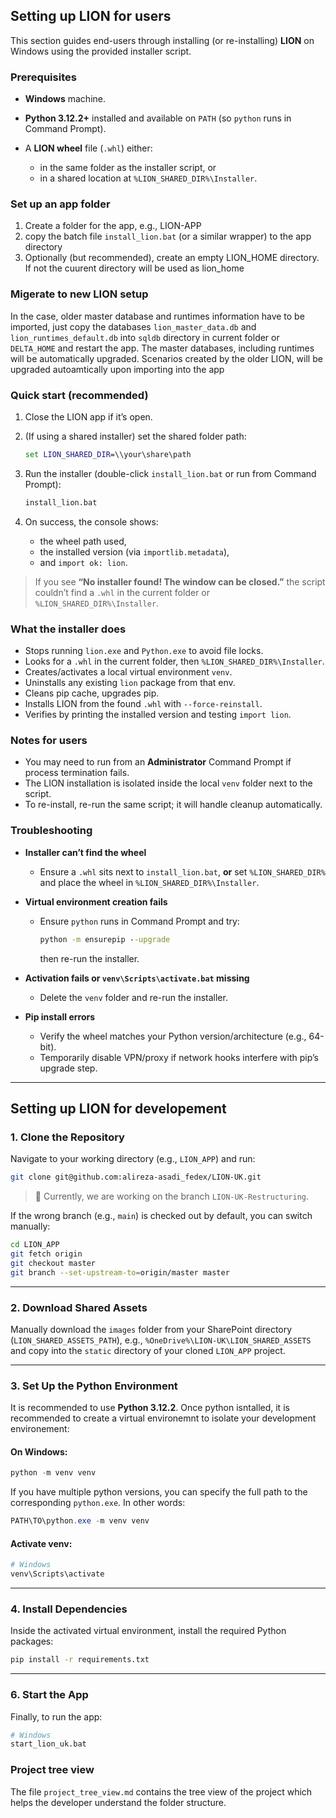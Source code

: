 ## Setting up LION for users

This section guides end-users through installing (or re-installing) **LION** on Windows using the provided installer script.

### Prerequisites

- **Windows** machine.
- **Python 3.12.2+** installed and available on `PATH` (so `python` runs in Command Prompt).
- A **LION wheel** file (`.whl`) either:

  - in the same folder as the installer script, or
  - in a shared location at `%LION_SHARED_DIR%\Installer`.

### Set up an app folder

1. Create a folder for the app, e.g., LION-APP
2. copy the batch file `install_lion.bat` (or a similar wrapper) to the app directory
3. Optionally (but recommended), create an empty LION_HOME directory. If not the cuurent directory will be used as lion_home

### Migerate to new LION setup

In the case, older master database and runtimes information have to be imported, just copy the databases `lion_master_data.db` and `lion_runtimes_default.db` into `sqldb` directory in current folder or `DELTA_HOME` and restart the app. The master databases, including runtimes will be automatically upgraded. Scenarios created by the older LION, will be upgraded autoamtically upon importing into the app

### Quick start (recommended)

1. Close the LION app if it’s open.
2. (If using a shared installer) set the shared folder path:

   ```bat
   set LION_SHARED_DIR=\\your\share\path
   ```

3. Run the installer (double-click `install_lion.bat` or run from Command Prompt):

   ```bat
   install_lion.bat
   ```

4. On success, the console shows:

   - the wheel path used,
   - the installed version (via `importlib.metadata`),
   - and `import ok: lion`.

> If you see **“No installer found! The window can be closed.”** the script couldn’t find a `.whl` in the current folder or `%LION_SHARED_DIR%\Installer`.

### What the installer does

- Stops running `lion.exe` and `Python.exe` to avoid file locks.
- Looks for a `.whl` in the current folder, then `%LION_SHARED_DIR%\Installer`.
- Creates/activates a local virtual environment `venv`.
- Uninstalls any existing `lion` package from that env.
- Cleans pip cache, upgrades pip.
- Installs LION from the found `.whl` with `--force-reinstall`.
- Verifies by printing the installed version and testing `import lion`.

### Notes for users

- You may need to run from an **Administrator** Command Prompt if process termination fails.
- The LION installation is isolated inside the local `venv` folder next to the script.
- To re-install, re-run the same script; it will handle cleanup automatically.

### Troubleshooting

- **Installer can’t find the wheel**

  - Ensure a `.whl` sits next to `install_lion.bat`, **or** set `%LION_SHARED_DIR%` and place the wheel in `%LION_SHARED_DIR%\Installer`.

- **Virtual environment creation fails**

  - Ensure `python` runs in Command Prompt and try:

    ```bat
    python -m ensurepip --upgrade
    ```

    then re-run the installer.

- **Activation fails or `venv\Scripts\activate.bat` missing**

  - Delete the `venv` folder and re-run the installer.

- **Pip install errors**

  - Verify the wheel matches your Python version/architecture (e.g., 64-bit).
  - Temporarily disable VPN/proxy if network hooks interfere with pip’s upgrade step.

---

## Setting up LION for developement

### 1. Clone the Repository

Navigate to your working directory (e.g., `LION_APP`) and run:

```bash
git clone git@github.com:alireza-asadi_fedex/LION-UK.git
```

> 🔀 Currently, we are working on the branch `LION-UK-Restructuring`.

If the wrong branch (e.g., `main`) is checked out by default, you can switch manually:

```bash
cd LION_APP
git fetch origin
git checkout master
git branch --set-upstream-to=origin/master master
```

---

### 2. Download Shared Assets

Manually download the `images` folder from your SharePoint directory (`LION_SHARED_ASSETS_PATH`), e.g., `%OneDrive%\LION-UK\LION_SHARED_ASSETS` and copy into the `static` directory of your cloned `LION_APP` project.

---

### 3. Set Up the Python Environment

It is recommended to use **Python 3.12.2**. Once python isntalled, it is recommended to create a virtual environemnt to isolate your development environement:

#### On Windows:

```powershell
python -m venv venv
```

If you have multiple python versions, you can specify the full path to the corresponding `python.exe`. In other words:

```powershell
PATH\TO\python.exe -m venv venv
```

#### Activate venv:

```bash
# Windows
venv\Scripts\activate
```

---

### 4. Install Dependencies

Inside the activated virtual environment, install the required Python packages:

```bash
pip install -r requirements.txt
```

---

### 6. Start the App

Finally, to run the app:

```bash
# Windows
start_lion_uk.bat

```

### Project tree view

The file `project_tree_view.md` contains the tree view of the project which helps the developer understand the folder structure.
